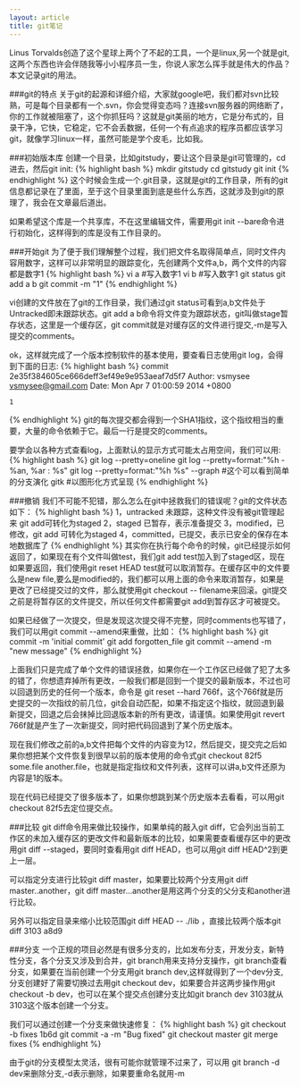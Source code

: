```yaml
---
layout: article
title: git笔记
---
```


Linus Torvalds创造了这个星球上两个了不起的工具，一个是linux,另一个就是git,这两个东西也许会伴随我等小小程序员一生，你说人家怎么挥手就是伟大的作品？本文记录git的用法。

###git的特点
关于git的起源和详细介绍，大家就google吧，我们都对svn比较熟，可是每个目录都有一个.svn，你会觉得变态吗？连接svn服务器的网络断了，你的工作就被阻塞了，这个你抓狂吗？这就是git美丽的地方，它是分布式的，目录干净，它快，它稳定，它不会丢数据，任何一个有点追求的程序员都应该学习git，就像学习linux一样，虽然可能是学个皮毛，比如我。

###初始版本库
创建一个目录，比如gitstudy，要让这个目录是git可管理的，cd进去，然后git init:
{% highlight bash %}
mkdir gitstudy
cd gitstudy
git init
{% endhighlight %}
这个时候会生成一个.git目录，这就是git的工作目录，所有的git信息都记录在了里面，至于这个目录里面到底是些什么东西，这就涉及到git的原理了，我会在文章最后道出。

如果希望这个库是一个共享库，不在这里编辑文件，需要用git init --bare命令进行初始化，这样得到的库是没有工作目录的。

###开始git
为了便于我们理解整个过程，我们把文件名取得简单点，同时文件内容用数字，这样可以非常明显的跟踪变化，先创建两个文件a,b，两个文件的内容都是数字1
{% highlight bash %}
vi a #写入数字1
vi b #写入数字1
git status
git add a b
git commit -m "1"
{% endhighlight %}

vi创建的文件放在了git的工作目录，我们通过git status可看到a,b文件处于Untracked即未跟踪状态。git add a b命令将文件变为跟踪状态，git叫做stage暂存状态，这里是一个缓存区，git commit就是对缓存区的文件进行提交,-m是写入提交的comments。

ok，这样就完成了一个版本控制软件的基本使用，要查看日志使用git log，会得到下面的日志:
{% highlight bash %}
commit 2e35f384605ce666deff3ef49e9e953aeaf7d5f7
Author: vsmysee <vsmysee@gmail.com>
Date:   Mon Apr 7 01:00:59 2014 +0800

    1
{% endhighlight %}
git的每次提交都会得到一个SHA1指纹，这个指纹相当的重要，大量的命令依赖于它。最后一行是提交的comments。

要学会以各种方式查看log，上面默认的显示方式可能太占用空间，我们可以用:
{% highlight bash %}
git log --pretty=oneline
git log --pretty=format:"%h - %an, %ar : %s"
git log --pretty=format:"%h %s" --graph #这个可以看到简单的分支演化
gitk #以图形化方式呈现
{% endhighlight %}

###撤销
我们不可能不犯错，那么怎么在git中拯救我们的错误呢？git的文件状态如下：
{% highlight bash %}
1，untracked 未跟踪，这种文件没有被git管理起来 git add可转化为staged
2，staged 已暂存，表示准备提交
3，modified，已修改，git add 可转化为staged
4，committed，已提交，表示已安全的保存在本地数据库了
{% endhighlight %}
其实你在执行每个命令的时候，git已经提示如何返回了，如果现在有个文件叫做test，我们git add test加入到了staged区，现在如果要返回，我们使用git reset HEAD test就可以取消暂存。在缓存区中的文件要么是new file,要么是modified的，我们都可以用上面的命令来取消暂存，如果是更改了已经提交过的文件，那么就使用git checkout -- filename来回滚。git提交之前是将暂存区的文件提交，所以任何文件都需要git add到暂存区才可被提交。

如果已经做了一次提交，但是发现这次提交得不完整，同时comments也写错了，我们可以用git commit --amend来重做，比如：
{% highlight bash %}
git commit -m 'initial commit'
git add forgotten_file
git commit --amend -m "new message"
{% endhighlight %}

上面我们只是完成了单个文件的错误拯救，如果你在一个工作区已经做了犯了太多的错了，你想遗弃掉所有更改，一般我们都是回到一个提交的最新版本，不过也可以回退到历史的任何一个版本，命令是 git reset --hard 766f，这个766f就是历史提交的一次指纹的前几位，git会自动匹配，如果不指定这个指纹，就回退到最新提交，回退之后会抹掉比回退版本新的所有更改，请谨慎。如果使用git revert 766f就是产生了一次新提交，同时把代码回退到了某个历史版本。

现在我们修改之前的a,b文件把每个文件的内容变为12，然后提交，提交完之后如果你想把某个文件恢复到很早以前的版本使用的命令式git checkout 82f5 some.file another.file，也就是指定指纹和文件列表，这样可以讲a,b文件还原为内容是1的版本。

现在代码已经提交了很多版本了，如果你想跳到某个历史版本去看看，可以用git checkout 82f5去定位提交点。

###比较
git diff命令用来做比较操作，如果单纯的敲入git diff，它会列出当前工作区的未加入缓存区的更改文件和最新版本的比较，如果需要查看缓存区中的更改用git diff --staged，要同时查看用git diff HEAD，也可以用git diff HEAD^2到更上一层。

可以指定分支进行比较git diff master，如果要比较两个分支用git diff master..another，git diff master...another是用这两个分支的父分支和another进行比较。

另外可以指定目录来缩小比较范围git diff HEAD -- ./lib ，直接比较两个版本git diff 3103 a8d9

###分支
一个正规的项目必然是有很多分支的，比如发布分支，开发分支，新特性分支，各个分支又涉及到合并，git branch用来支持分支操作，git branch查看分支，如果要在当前创建一个分支用git branch dev,这样就得到了一个dev分支,分支创建好了需要切换过去用git checkout dev，如果要合并这两步操作用git checkout -b dev，也可以在某个提交点创建分支比如git branch dev 3103就从3103这个版本创建一个分支。

我们可以通过创建一个分支来做快速修复：
{% highlight bash %}
git checkout -b fixes 1b6d
git commit -a -m "Bug fixed"
git checkout master
git merge fixes
{% endhighlight %}

由于git的分支模型太灵活，很有可能你就管理不过来了，可以用 git branch -d dev来删除分支,-d表示删除，如果要重命名就用-m
